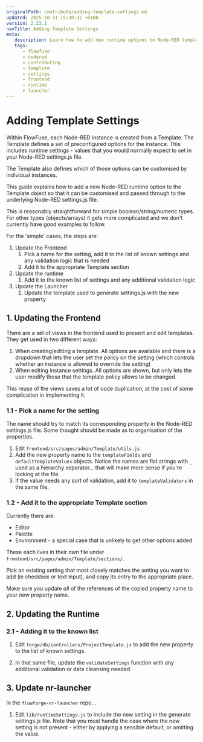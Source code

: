 ```yaml
---
originalPath: contribute/adding-template-settings.md
updated: 2025-10-31 15:38:32 +0100
version: 2.23.1
navTitle: Adding Template Settings
meta:
   description: Learn how to add new runtime options to Node-RED templates in FlowFuse, including updates to frontend, runtime, and the launcher.
   tags:
      - flowfuse
      - nodered
      - contributing
      - template
      - settings
      - frontend
      - runtime
      - launcher
---
```


# Adding Template Settings

Within FlowFuse, each Node-RED instance is created from a Template. The Template defines
a set of preconfigured options for the instance. This includes runtime settings - 
values that you would normally expect to set in your Node-RED settings.js file.

The Template also defines which of those options can be customised by individual instances.

This guide explains how to add a new Node-RED runtime option to the Template object
so that it can be customised and passed through to the underlying Node-RED settings.js file.

This is reasonably straightforward for simple boolean/string/numeric types.
For other types (objects/arrays) it gets more complicated and we don't currently
have good examples to follow.

For the 'simple' cases, the steps are:

1. Update the Frontend
   1. Pick a name for the setting, add it to the list of known settings and any
      validation logic that is needed
   2. Add it to the appropriate Template section
2. Update the runtime
   1. Add it to the known list of settings and any additional validation logic
3. Update the Launcher
   1. Update the template used to generate settings.js with the new property


## 1. Updating the Frontend

There are a set of views in the frontend used to present and edit templates. They
get used in two different ways:

 1. When creating/editing a template. 
    All options are available and there is a dropdown that lets the user set the
    policy on the setting (which controls whether an instance is allowed to override
    the setting)
 2. When editing instance settings.
    All options are shown, but only lets the user modify those that the template
    policy allows to be changed.

This reuse of the views saves a lot of code duplication, at the cost of some
complication in implementing it.


### 1.1 - Pick a name for the setting

The name should try to match its corresponding property in the Node-RED settings.js
file. Some thought should be made as to organisation of the properties.

1. Edit `frontend/src/pages/admin/Template/utils.js`
2. Add the new property name to the `templateFields` and `defaultTemplateValues` objects.
   Notice the names are flat strings with `_` used as a hierarchy separator... that
   will make more sense if you're looking at the file.
3. If the value needs any sort of validation, add it to `templateValidators` in the
   same file.

### 1.2 - Add it to the appropriate Template section

Currently there are:

 - Editor
 - Palette
 - Environment - a special case that is unlikely to get other options added

These each lives in their own file under `frontend/src/pages/admin/Template/sections/`.

Pick an existing setting that most closely matches the setting you want to add 
(ie checkbox or text input), and copy its entry to the appropriate place.

Make sure you update *all* of the references of the copied property name to your
new property name.


## 2. Updating the Runtime

### 2.1 - Adding it to the known list

1. Edit `forge/db/controllers/ProjectTemplate.js` to add the new property to the
   list of known settings.

2. In that same file, update the `validateSettings` function with any additional
   validation or data cleansing needed.


## 3. Update nr-launcher

In the `flowforge-nr-launcher` repo...

1. Edit `lib/runtimeSettings.js` to include the new setting in the generate settings.js
   file. Note that you must handle the case where the new setting is not present - 
   either by applying a sensible default, or omitting the value.
